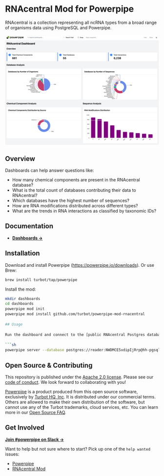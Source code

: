 # RNAcentral Mod for Powerpipe

RNAcentral is a collection representing all ncRNA types from a broad range of organisms data using PostgreSQL and Powerpipe.

![image](https://github.com/turbot/powerpipe-mod-rnacentral/blob/rnacentral/docs/rnacentral_dashboard_screenshot.png)

## Overview

Dashboards can help answer questions like:

- How many chemical components are present in the RNAcentral database?
- What is the total count of databases contributing their data to RNAcentral?
- Which databases have the highest number of sequences?
- How are RNA modifications distributed across different types?
- What are the trends in RNA interactions as classified by taxonomic IDs?

## Documentation

- **[Dashboards →](https://hub.powerpipe.io/mods/turbot/rnacentral/dashboards)**

## Installation

Download and install Powerpipe (https://powerpipe.io/downloads). Or use Brew:

```sh
brew install turbot/tap/powerpipe
```

Install the mod:

```sh
mkdir dashboards
cd dashboards
powerpipe mod init
powerpipe mod install github.com/turbot/powerpipe-mod-rnacentral

## Usage

Run the dashboard and connect to the [public RNAcentral Postgres database](https://rnacentral.org/help/public-database) connection string:

```sh
powerpipe server --database postgres://reader:NWDMCE5xdipIjRrp@hh-pgsql-public.ebi.ac.uk:5432/pfmegrnargs
```

## Open Source & Contributing

This repository is published under the [Apache 2.0 license](https://www.apache.org/licenses/LICENSE-2.0). Please see our [code of conduct](https://github.com/turbot/.github/blob/main/CODE_OF_CONDUCT.md). We look forward to collaborating with you!

[Powerpipe](https://powerpipe.io) is a product produced from this open source software, exclusively by [Turbot HQ, Inc](https://turbot.com). It is distributed under our commercial terms. Others are allowed to make their own distribution of the software, but cannot use any of the Turbot trademarks, cloud services, etc. You can learn more in our [Open Source FAQ](https://turbot.com/open-source).

## Get Involved

**[Join #powerpipe on Slack →](https://powerpipe.io/community/join)**

Want to help but not sure where to start? Pick up one of the `help wanted` issues:

- [Powerpipe](https://github.com/turbot/powerpipe/labels/help%20wanted)
- [RNAcentral Mod](https://github.com/turbot/powerpipe-mod-rnacentral/labels/help%20wanted)
